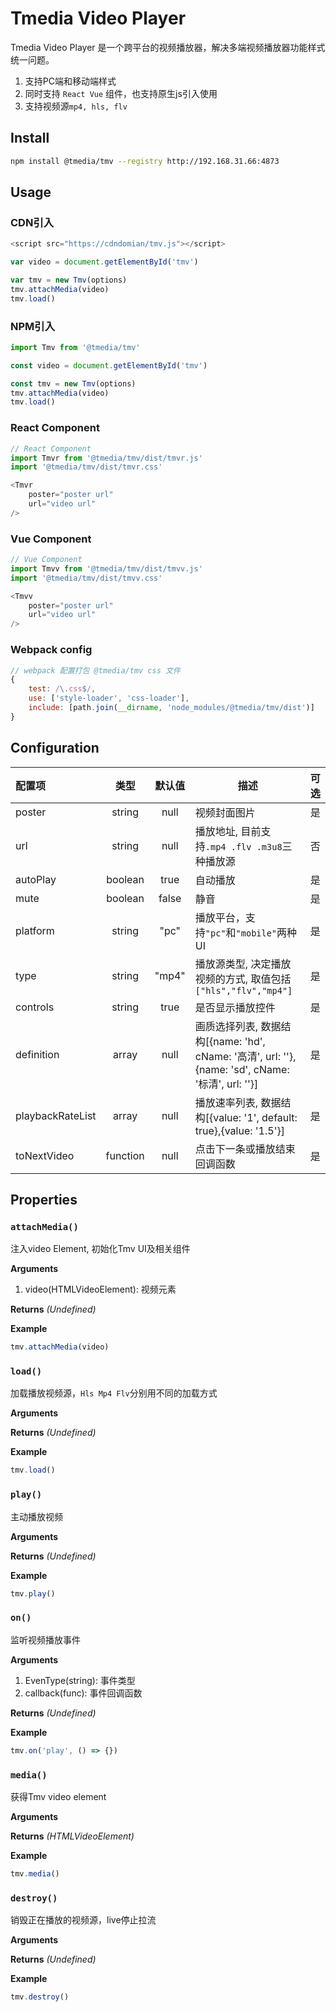 # Tmedia Video Player

Tmedia Video Player 是一个跨平台的视频播放器，解决多端视频播放器功能样式统一问题。
1. 支持PC端和移动端样式
2. 同时支持 `React Vue` 组件，也支持原生js引入使用
3. 支持视频源`mp4, hls, flv`

## Install

```bash
npm install @tmedia/tmv --registry http://192.168.31.66:4873
```

## Usage

### CDN引入

```javascript
<script src="https://cdndomian/tmv.js"></script>

var video = document.getElementById('tmv')

var tmv = new Tmv(options)
tmv.attachMedia(video)
tmv.load()
```

### NPM引入

```javascript
import Tmv from '@tmedia/tmv'

const video = document.getElementById('tmv')

const tmv = new Tmv(options)
tmv.attachMedia(video)
tmv.load()
```

### React Component

```javascript
// React Component
import Tmvr from '@tmedia/tmv/dist/tmvr.js'
import '@tmedia/tmv/dist/tmvr.css'

<Tmvr
    poster="poster url"
    url="video url"
/>
```

### Vue Component

```javascript
// Vue Component
import Tmvv from '@tmedia/tmv/dist/tmvv.js'
import '@tmedia/tmv/dist/tmvv.css'

<Tmvv
    poster="poster url"
    url="video url"
/>
```

### Webpack config

```javascript
// webpack 配置打包 @tmedia/tmv css 文件
{
    test: /\.css$/,
    use: ['style-loader', 'css-loader'],
    include: [path.join(__dirname, 'node_modules/@tmedia/tmv/dist')]
}
```

## Configuration

| 配置项| 类型| 默认值| 描述 | 可选 |
| :---- | :----: | :----: | ---- | :----: |
| poster| string | null | 视频封面图片 | 是 |
| url | string | null | 播放地址, 目前支持`.mp4 .flv .m3u8`三种播放源 | 否 |
| autoPlay | boolean | true | 自动播放 | 是 |
| mute | boolean | false | 静音 | 是 |
| platform | string | "pc" | 播放平台，支持`"pc"`和`"mobile"`两种UI | 是 |
| type | string | "mp4" | 播放源类型, 决定播放视频的方式, 取值包括`["hls","flv","mp4"] `| 是 |
| controls | string | true | 是否显示播放控件 | 是 |
| definition | array | null | 画质选择列表, 数据结构[{name: 'hd', cName: '高清', url: ''},{name: 'sd', cName: '标清', url: ''}] | 是 |
| playbackRateList | array | null | 播放速率列表, 数据结构[{value: '1', default: true},{value: '1.5'}] | 是 |
| toNextVideo | function | null | 点击下一条或播放结束回调函数 | 是 |


## Properties

### `attachMedia()`
注入video Element, 初始化Tmv UI及相关组件

**Arguments**
1. video(HTMLVideoElement): 视频元素

**Returns**
_(Undefined)_

**Example**
```javascript
tmv.attachMedia(video)
```

### `load()`
加载播放视频源，`Hls Mp4 Flv`分别用不同的加载方式

**Arguments**

**Returns**
_(Undefined)_

**Example**
```javascript
tmv.load()
```

### `play()`
主动播放视频

**Arguments**

**Returns**
_(Undefined)_

**Example**
```javascript
tmv.play()
```

### `on()`
监听视频播放事件

**Arguments**
1. EvenType(string): 事件类型
2. callback(func): 事件回调函数

**Returns**
_(Undefined)_

**Example**
```javascript
tmv.on('play', () => {})
```

### `media()`
获得Tmv video element

**Arguments**

**Returns**
_(HTMLVideoElement)_

**Example**
```javascript
tmv.media()
```

### `destroy()`
销毁正在播放的视频源，live停止拉流

**Arguments**

**Returns**
_(Undefined)_

**Example**
```javascript
tmv.destroy()
```